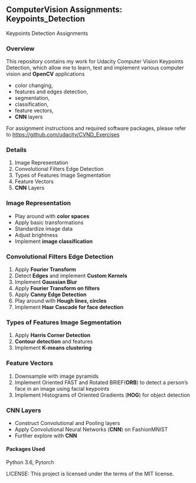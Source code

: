 ## ComputerVision Assignments: Keypoints_Detection
Keypoints Detection Assignments
### Overview
This repository contains my work for Udacity Computer Vision Keypoints Detection, which allow me to learn, test and implement various computer vision and **OpenCV** applications 
- color changing, 
- features and edges detection, 
- segmentation,
- classification,
- feature vectors,
- **CNN** layers

For assignment instructions and required software packages, please refer to https://github.com/udacity/CVND_Exercises

### Details
1. Image Representation
2. Convolutional Filters Edge Detection
3. Types of Features Image Segmentation
4. Feature Vectors
5. **CNN** Layers

### Image Representation
- Play around with **color spaces**
- Apply basic transformations
- Standardize image data
- Adjust brightness
- Implement **image classification**

### Convolutional Filters Edge Detection
1. Apply **Fourier Transform**
2. Detect **Edges** and implement **Custom Kernels**
3. Implement **Gaussian Blur**
4. Apply **Fourier Transform on filters**
5. Apply **Canny Edge Detection**
6. Play around with **Hough lines, circles**
7. Implement **Haar Cascade for face detection**

### Types of Features Image Segmentation
1. Apply **Harris Corner Detection**
2. **Contour detection** and features
3. Implement **K-means clustering**

### Feature Vectors
1. Downsample with image pyramids
2. Implement Oriented FAST and Rotated BRIEF(**ORB**) to detect a person’s face in an image using facial keypoints
3. Implement Histograms of Oriented Gradients (**HOG**) for object detection

### CNN Layers
- Construct Convolutional and Pooling layers
- Apply Convolutional Neural Networks (**CNN**) on FashionMNIST
- Further explore with **CNN**


#### Packages Used
Python 3.6, Pytorch

LICENSE: This project is licensed under the terms of the MIT license.
